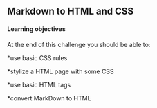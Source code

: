 ## Markdown to HTML and CSS
#### Learning objectives

At the end of this challenge you should be able to:

*use basic CSS rules

*stylize a HTML page with some CSS

*use basic HTML tags

*convert MarkDown to HTML

